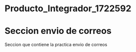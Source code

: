 # Producto_Integrador_1722592
# Seccion envio de correos

Seccion que contiene la practica envio de correos
